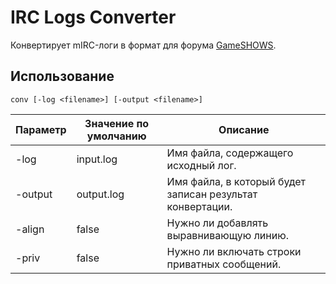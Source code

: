 # IRC Logs Converter

Конвертирует mIRC-логи в формат для форума [GameSHOWS](http://gameshows.ru/forum/logi-f233.html).

## Использование

```
conv [-log <filename>] [-output <filename>]
```

| Параметр | Значение по умолчанию | Описание                                                  |
|----------|-----------------------|-----------------------------------------------------------|
| -log     | input.log             | Имя файла, содержащего исходный лог.                      |
| -output  | output.log            | Имя файла, в который будет записан результат конвертации. |
| -align   | false                 | Нужно ли добавлять выравнивающую линию.                   |
| -priv    | false                 | Нужно ли включать строки приватных сообщений.             |
